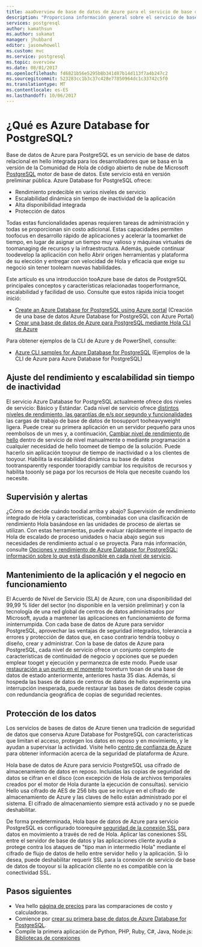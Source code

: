 ```yaml
---
title: aaaOverview de base de datos de Azure para el servicio de base de datos relacional de PostgreSQL | Documentos de Microsoft
description: "Proporciona información general sobre el servicio de base de datos relacional de Azure Database for MySQL."
services: postgresql
author: kamathsun
ms.author: sukamat
manager: jhubbard
editor: jasonwhowell
ms.custom: mvc
ms.service: postgresql
ms.topic: overview
ms.date: 08/01/2017
ms.openlocfilehash: fd6821b56e5295b8b341d87b14d113f7a4b247c2
ms.sourcegitcommit: 523283cc1b3c37c428e77850964dc1c33742c5f0
ms.translationtype: MT
ms.contentlocale: es-ES
ms.lasthandoff: 10/06/2017
---
```

# <a name="what-is-azure-database-for-postgresql"></a>¿Qué es Azure Database for PostgreSQL?

Base de datos de Azure para PostgreSQL es un servicio de base de datos relacional en hello integrada para los desarrolladores que se basa en la versión de la Comunidad de Hola de código abierto de nube de Microsoft [PostgreSQL](https://www.postgresql.org/) motor de base de datos. Este servicio está en versión preliminar pública. Azure Database for PostgreSQL ofrece:
- Rendimiento predecible en varios niveles de servicio
- Escalabilidad dinámica sin tiempo de inactividad de la aplicación
- Alta disponibilidad integrada
- Protección de datos

Todas estas funcionalidades apenas requieren tareas de administración y todas se proporcionan sin costo adicional. Estas capacidades permiten toofocus en desarrollo rápido de aplicaciones y acelerar la toomarket de tiempo, en lugar de asignar un tiempo muy valioso y máquinas virtuales de toomanaging de recursos y la infraestructura. Además, puede continuar toodevelop la aplicación con hello Abrir origen herramientas y plataforma de su elección y entregar con velocidad de Hola y eficacia que exige su negocio sin tener toolearn nuevas habilidades. 

Este artículo es una introducción tooAzure base de datos de PostgreSQL principales conceptos y características relacionadas tooperformance, escalabilidad y facilidad de uso. Consulte que estos rápida inicia tooget inició:

- [Create an Azure Database for PostgreSQL using Azure portal](quickstart-create-server-database-portal.md) (Creación de una base de datos Azure Database for PostgreSQL con Azure Portal)
- [Crear una base de datos de Azure para PostgreSQL mediante Hola CLI de Azure](quickstart-create-server-database-azure-cli.md)

Para obtener ejemplos de la CLI de Azure y de PowerShell, consulte:

- [Azure CLI samples for Azure Database for PostgreSQL](./sample-scripts-azure-cli.md) (Ejemplos de la CLI de Azure para Azure Database for PostgreSQL)

## <a name="adjust-performance-and-scale-without-downtime"></a>Ajuste del rendimiento y escalabilidad sin tiempo de inactividad

El servicio Azure Database for PostgreSQL actualmente ofrece dos niveles de servicio: Básico y Estándar. Cada nivel de servicio ofrece [distintos niveles de rendimiento, las garantías de e/s por segundo y funcionalidades](concepts-service-tiers.md) las cargas de trabajo de base de datos de toosupport tooheavyweight ligera. Puede crear su primera aplicación en un servidor pequeño para unos reembolsos de un mes y, a continuación, [Cambiar nivel de rendimiento de hello](scripts/sample-scale-server-up-or-down.md) dentro de servicio de nivel manualmente o mediante programación a cualquier necesidad de hello toomeet de tiempo de la solución. Puede hacerlo sin aplicación tooyour de tiempo de inactividad o a los clientes de tooyour. Habilita la escalabilidad dinámica su base de datos tootransparently responder toorapidly cambiar los requisitos de recursos y habilita tooonly se paga por los recursos de Hola que necesite cuando los necesite.

## <a name="monitoring-and-alerting"></a>Supervisión y alertas
¿Cómo se decide cuándo toodial arriba y abajo? Supervisión de rendimiento integrado de Hola y características, combinadas con una clasificación de rendimiento Hola basándose en las unidades de proceso de alertas se utilizan. Con estas herramientas, puede evaluar rápidamente el impacto de Hola de escalado de proceso unidades o hacia abajo según sus necesidades de rendimiento actual o se proyecta. Para más información, consulte [Opciones y rendimiento de Azure Database for PostgreSQL: información sobre lo que está disponible en cada nivel de servicio](./concepts-service-tiers.md).

## <a name="keep-your-app-and-business-running"></a>Mantenimiento de la aplicación y el negocio en funcionamiento
El Acuerdo de Nivel de Servicio (SLA) de Azure, con una disponibilidad del 99,99 % líder del sector (no disponible en la versión preliminar) y con la tecnología de una red global de centros de datos administrados por Microsoft, ayuda a mantener las aplicaciones en funcionamiento de forma ininterrumpida. Con cada base de datos de Azure para servidor PostgreSQL, aprovechar las ventajas de seguridad integrados, tolerancia a errores y protección de datos que, en caso contrario tendría toobuy o diseño, crear y administrar. Con la base de datos de Azure para PostgreSQL, cada nivel de servicio ofrece un conjunto completo de características de continuidad de negocio y opciones que se pueden emplear tooget y ejecución y permanezca de este modo. Puede usar [restauración a un punto en el momento](howto-restore-server-portal.md) tooreturn tooan de una base de datos de estado anteriormente, anteriores hasta 35 días. Además, si hospeda las bases de datos de centros de datos de hello experimenta una interrupción inesperada, puede restaurar las bases de datos desde copias con redundancia geográfica de copias de seguridad recientes.

## <a name="secure-your-data"></a>Protección de los datos
Los servicios de bases de datos de Azure tienen una tradición de seguridad de datos que conserva Azure Database for PostgreSQL con características que limitan el acceso, protegen los datos en reposo y en movimiento, y le ayudan a supervisar la actividad. Visite hello [centro de confianza de Azure](https://www.microsoft.com/TrustCenter/Security/default.aspx) para obtener información acerca de la seguridad de plataforma de Azure.

Hola base de datos de Azure para servicio PostgreSQL usa cifrado de almacenamiento de datos en reposo. Incluidas las copias de seguridad de datos se cifran en el disco (con excepción de Hola de archivos temporales creados por el motor de Hola durante la ejecución de consultas). servicio Hello usa cifrado de AES de 256 bits que se incluye en el cifrado de almacenamiento de Azure y las claves de hello están administrado por el sistema. El cifrado de almacenamiento siempre está activado y no se puede deshabilitar.

De forma predeterminada, Hola base de datos de Azure para servicio PostgreSQL es configurado toorequire [seguridad de la conexión SSL](./concepts-ssl-connection-security.md) para datos en movimiento a través de red de Hola. Aplicar las conexiones SSL entre el servidor de base de datos y las aplicaciones cliente ayuda a protege contra los ataques de "tipo man in intermedio Hola" mediante el cifrado de flujo de datos de hello entre servidor hello y la aplicación.  Si lo desea, puede deshabilitar requerir SSL para la conexión de servicio de base de datos de tooyour si la aplicación cliente no es compatible con la conectividad SSL.

## <a name="next-steps"></a>Pasos siguientes
- Vea hello [página de precios](https://azure.microsoft.com/pricing/details/postgresql/) para las comparaciones de costo y calculadoras.
- Comience por [crear su primera base de datos de Azure Database for PostgreSQL](./quickstart-create-server-database-portal.md).
- Compile la primera aplicación de Python, PHP, Ruby, C\#, Java, Node.js: [Bibliotecas de conexiones](./concepts-connection-libraries.md)
